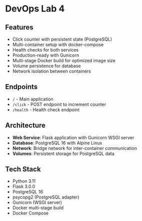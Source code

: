 # DevOps Lab 4

## Features

- Click counter with persistent state (PostgreSQL)
- Multi-container setup with docker-compose
- Health checks for both services
- Production-ready with Gunicorn
- Multi-stage Docker build for optimized image size
- Volume persistence for database
- Network isolation between containers

## Endpoints

- `/` - Main application
- `/click` - POST endpoint to increment counter
- `/health` - Health check endpoint

## Architecture

- **Web Service**: Flask application with Gunicorn WSGI server
- **Database**: PostgreSQL 16 with Alpine Linux
- **Network**: Bridge network for inter-container communication
- **Volumes**: Persistent storage for PostgreSQL data

## Tech Stack

- Python 3.11
- Flask 3.0.0
- PostgreSQL 16
- psycopg2 (PostgreSQL adapter)
- Gunicorn (WSGI server)
- Docker multi-stage build
- Docker Compose
